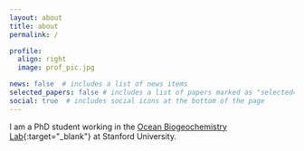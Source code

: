 ```yaml
---
layout: about
title: about
permalink: /

profile:
  align: right
  image: prof_pic.jpg

news: false  # includes a list of news items
selected_papers: false # includes a list of papers marked as "selected={true}"
social: true  # includes social icons at the bottom of the page
---
```


I am a PhD student working in the [Ocean Biogeochemistry Lab](http://ocean.stanford.edu/){:target="\_blank"} at Stanford University. 

